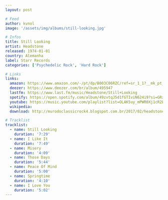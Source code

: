 ```yaml
---
layout: post

# Feed
author: kvnol
image: '/assets/img/albums/still-looking.jpg'

# Infos
title: Still Looking
artist: Headstone
released: 1974-01-01
country: Alemanha
label: Starr Records
categories: ['Psychedelic Rock', 'Hard Rock']

# Links
links:
  amazon: https://www.amazon.com/-/pt/dp/B003C06RZC/ref=sr_1_1?__mk_pt_BR=%C3%85M%C3%85%C5%BD%C3%95%C3%91&dchild=1&keywords=still+looking+headstone&qid=1615778883&sr=8-1
  deezer: https://www.deezer.com/br/album/495947
  lastfm: https://www.last.fm/music/Headstone/Still+Looking
  spotify: https://open.spotify.com/album/49zvtqJ5d1fGTIviN624i9?si=GRxGa7OuSvi4wluQH8ECLw
  youtube: https://music.youtube.com/playlist?list=OLAK5uy_mPWR0Xj1cR2Ept3DAUDE6iSG3kjVQVTk4
  wikipedia:
  download: http://murodoclassicrock4.blogspot.com.br/2017/02/headstone-still-looking-1974.html

# Tracklist
tracklist:
  - name: Still Looking
    duration: '7:29'
  - name: I Like It
    duration: '7:49'
  - name: Misery
    duration: '4:09'
  - name: Those Days
    duration: '5:44'
  - name: Peace Of Mind
    duration: '5:00'
  - name: Springtime
    duration: '4:10'
  - name: I Love You
    duration: '5:02'
---
```

